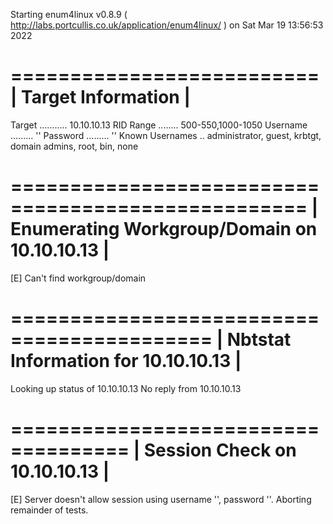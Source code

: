 Starting enum4linux v0.8.9 ( http://labs.portcullis.co.uk/application/enum4linux/ ) on Sat Mar 19 13:56:53 2022

 ========================== 
|    Target Information    |
 ========================== 
Target ........... 10.10.10.13
RID Range ........ 500-550,1000-1050
Username ......... ''
Password ......... ''
Known Usernames .. administrator, guest, krbtgt, domain admins, root, bin, none


 =================================================== 
|    Enumerating Workgroup/Domain on 10.10.10.13    |
 =================================================== 
[E] Can't find workgroup/domain


 =========================================== 
|    Nbtstat Information for 10.10.10.13    |
 =========================================== 
Looking up status of 10.10.10.13
No reply from 10.10.10.13

 ==================================== 
|    Session Check on 10.10.10.13    |
 ==================================== 
[E] Server doesn't allow session using username '', password ''.  Aborting remainder of tests.
